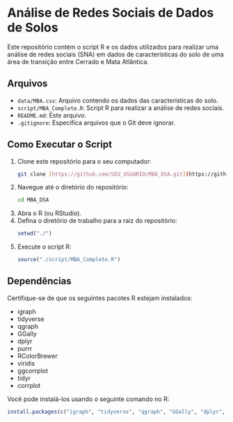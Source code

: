 # Análise de Redes Sociais de Dados de Solos

Este repositório contém o script R e os dados utilizados para realizar uma análise de redes sociais (SNA) em dados de características do solo de uma área de transição entre Cerrado e Mata Atlântica.

## Arquivos

* `data/MBA.csv`: Arquivo contendo os dados das características do solo.
* `script/MBA_Complete.R`: Script R para realizar a análise de redes sociais.
* `README.md`: Este arquivo.
* `.gitignore`: Especifica arquivos que o Git deve ignorar.

## Como Executar o Script

1.  Clone este repositório para o seu computador:
    ```bash
    git clone [https://github.com/SEU_USUARIO/MBA_DSA.git](https://github.com/SEU_USUARIO/MBA_DSA.git)
    ```
2.  Navegue até o diretório do repositório:
    ```bash
    cd MBA_DSA
    ```
3.  Abra o R (ou RStudio).
4.  Defina o diretório de trabalho para a raiz do repositório:
    ```R
    setwd("./")
    ```
5.  Execute o script R:
    ```R
    source("./script/MBA_Complete.R")
    ```

## Dependências

Certifique-se de que os seguintes pacotes R estejam instalados:

* igraph
* tidyverse
* qgraph
* GGally
* dplyr
* purrr
* RColorBrewer
* viridis
* ggcorrplot
* tidyr
* corrplot

Você pode instalá-los usando o seguinte comando no R:

```R
install.packages(c("igraph", "tidyverse", "qgraph", "GGally", "dplyr", "purrr", "RColorBrewer", "viridis", "ggcorrplot", "tidyr", "corrplot"))
